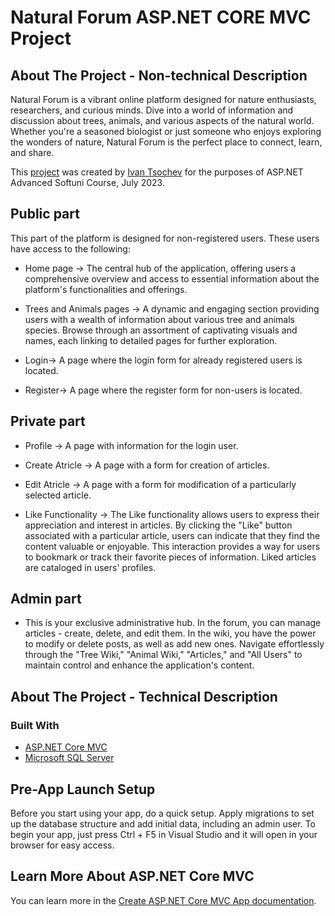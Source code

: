 # Natural Forum ASP.NET CORE MVC Project

## About The Project - Non-technical Description

Natural Forum is a vibrant online platform designed for nature enthusiasts, researchers, and curious minds. Dive into a world of information and discussion about trees, animals, and various aspects of the natural world. Whether you're a seasoned biologist or just someone who enjoys exploring the wonders of nature, Natural Forum is the perfect place to connect, learn, and share.

This [project](https://github.com/IvanTsochev/Natural-Forum/tree/main/CSharpProject-July2023) was created by [Ivan Tsochev](https://github.com/IvanTsochev) for the purposes of ASP.NET Advanced Softuni Course, July 2023.

## Public part

This part of the platform is designed for non-registered users. These users have access to the following:

* Home page -> 
The central hub of the application, offering users a comprehensive overview and access to essential information about the platform's functionalities and offerings.

* Trees and Animals pages -> 
A dynamic and engaging section providing users with a wealth of information about various tree and animals species. Browse through an assortment of captivating visuals and names, each linking to detailed pages for further exploration.

* Login-> 
A page where the login form for already registered users is located.

* Register-> 
A page where the register form for non-users is located.

## Private part

* Profile -> 
A page with information for the login user.

* Create Atricle -> 
A page with a form for creation of articles.

* Edit Atricle -> 
A page with a form for modification of a particularly selected article.

* Like Functionality ->
The Like functionality allows users to express their appreciation and interest in articles. By clicking the "Like" button associated with a particular article, users can indicate that they find the content valuable or enjoyable. This interaction provides a way for users to bookmark or track their favorite pieces of information. Liked articles are cataloged in users' profiles.

## Admin part

* This is your exclusive administrative hub. In the forum, you can manage articles - create, delete, and edit them. In the wiki, you have the power to modify or delete posts, as well as add new ones. Navigate effortlessly through the "Tree Wiki," "Animal Wiki," "Articles," and "All Users" to maintain control and enhance the application's content.

## About The Project - Technical Description


### Built With

* [ASP.NET Core MVC](https://learn.microsoft.com/en-us/aspnet/core/mvc/overview?view=aspnetcore-6.0)
* [Microsoft SQL Server](https://www.microsoft.com/en-us/sql-server)


## Pre-App Launch Setup

Before you start using your app, do a quick setup. Apply migrations to set up the database structure and add initial data, including an admin user. To begin your app, just press Ctrl + F5 in Visual Studio and it will open in your browser for easy access.


## Learn More About ASP.NET Core MVC

You can learn more in the [Create ASP.NET Core MVC App documentation](https://learn.microsoft.com/en-us/aspnet/core/?view=aspnetcore-7.0).